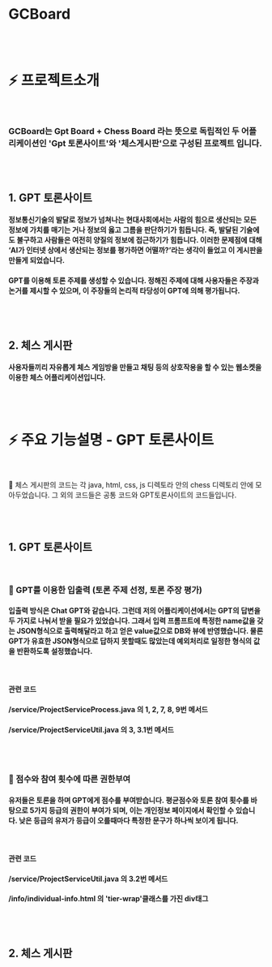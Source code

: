 # GCBoard


<br/><br/>

# :zap: 프로젝트소개
<br/>

### GCBoard는 Gpt Board + Chess Board 라는 뜻으로 독립적인 두 어플리케이션인 'Gpt 토론사이트'와 '체스게시판'으로 구성된 프로젝트 입니다.

<br/><br/>

##  1. GPT 토론사이트

#### 정보통신기술의 발달로 정보가 넘쳐나는 현대사회에서는 사람의 힘으로 생산되는 모든 정보에 가치를 매기는 거나 정보의 옳고 그름을 판단하기가 힘듭니다. 즉, 발달된 기술에도 불구하고 사람들은 여전히 양질의 정보에 접근하기가 힘듭니다. 이러한 문제점에 대해 ‘AI가 인터넷 상에서 생산되는 정보를 평가하면 어떨까?’라는 생각이 들었고 이 게시판을 만들게 되었습니다.

#### GPT를 이용해 토론 주제를 생성할 수 있습니다. 정해진 주제에 대해 사용자들은 주장과 논거를 제시할 수 있으며, 이 주장들의 논리적 타당성이 GPT에 의해 평가됩니다.

<br/><br/>

##  2. 체스 게시판

#### 사용자들끼리 자유롭게 체스 게임방을 만들고 채팅 등의 상호작용을 할 수 있는 웹소켓을 이용한 체스 어플리케이션입니다. 

<br/><br/>
  
# :zap: 주요 기능설명 - GPT 토론사이트
<br/>

:turtle: 체스 게시판의 코드는 각 java, html, css, js 디렉토라 안의 chess 디렉토리 안에 모아두었습니다. 그 외의 코드들은 공통 코드와 GPT토론사이트의 코드들입니다.

<br/><br/>

##  1. GPT 토론사이트
<br/>

### :penguin: GPT를 이용한 입출력 (토론 주제 선정, 토론 주장 평가)
#### 입출력 방식은 Chat GPT와 같습니다. 그런데 저의 어플리케이션에서는 GPT의 답변을 두 가지로 나눠서 받을 필요가 있었습니다. 그래서 입력 프롬프트에 특정한 name값을 갖는 JSON형식으로 출력해달라고 하고 얻은 value값으로 DB와 뷰에 반영했습니다. 물론 GPT가 유효한 JSON형식으로 답하지 못할때도 많았는데 예외처리로 일정한 형식의 값을 반환하도록 설정했습니다.

<br/>

#### 관련 코드  
#### /service/ProjectServiceProcess.java 의 1, 2, 7, 8, 9번 메서드 
#### /service/ProjectServiceUtil.java 의 3, 3.1번 메서드 

<br/>
<br/>

### :penguin: 점수와 참여 횟수에 따른 권한부여
#### 유저들은 토론을 하며 GPT에게 점수를 부여받습니다. 평균점수와 토론 참여 횟수를 바탕으로 5가지 등급의 권한이 부여가 되며, 이는 개인정보 페이지에서 확인할 수 있습니다. 낮은 등급의 유저가 등급이 오를때마다 특정한 문구가 하나씩 보이게 됩니다.

<br/>

#### 관련 코드  
#### /service/ProjectServiceUtil.java 의 3.2번 메서드
#### /info/individual-info.html 의 'tier-wrap'클래스를 가진 div태그

<br/>
<br/>



##  2. 체스 게시판

<br/>



<br/><br/>













